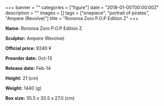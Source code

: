 +++
banner = ""
categories = ["figure"]
date = "2018-01-05T00:00:00Z"
description = ""
images = []
tags = ["onepiece", "portrait of pirates", "Ampere (Revolve)"]
title = "Roronoa Zoro P.O.P Edition Z"
+++

**Name:** Roronoa Zoro P.O.P Edition Z

**Sculptor:** Ampere (Revolve)

**Official price:** 9240 ¥

**Preorder date:** Oct-13

**Release date:** Feb-14

**Height:** 21 (cm)

**Weight:** 1440 (g)

**Box size:** 35.5 x 30.5 x 27.0 (cm)
